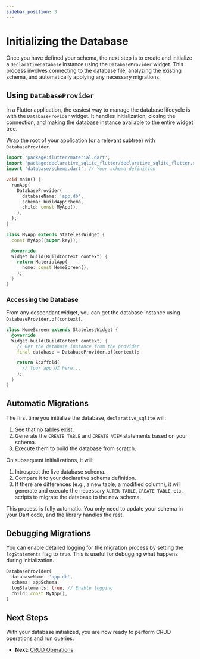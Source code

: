 ```yaml
---
sidebar_position: 3
---
```


# Initializing the Database

Once you have defined your schema, the next step is to create and initialize a `DeclarativeDatabase` instance using the `DatabaseProvider` widget. This process involves connecting to the database file, analyzing the existing schema, and automatically applying any necessary migrations.

## Using `DatabaseProvider`

In a Flutter application, the easiest way to manage the database lifecycle is with the `DatabaseProvider` widget. It handles initialization, closing the connection, and making the database instance available to the entire widget tree.

Wrap the root of your application (or a relevant subtree) with `DatabaseProvider`.

```dart title="lib/main.dart"
import 'package:flutter/material.dart';
import 'package:declarative_sqlite_flutter/declarative_sqlite_flutter.dart';
import 'database/schema.dart'; // Your schema definition

void main() {
  runApp(
    DatabaseProvider(
      databaseName: 'app.db',
      schema: buildAppSchema,
      child: const MyApp(),
    ),
  );
}

class MyApp extends StatelessWidget {
  const MyApp({super.key});

  @override
  Widget build(BuildContext context) {
    return MaterialApp(
      home: const HomeScreen(),
    );
  }
}
```

### Accessing the Database

From any descendant widget, you can get the database instance using `DatabaseProvider.of(context)`.

```dart
class HomeScreen extends StatelessWidget {
  @override
  Widget build(BuildContext context) {
    // Get the database instance from the provider
    final database = DatabaseProvider.of(context);

    return Scaffold(
      // Your app UI here...
    );
  }
}
```

## Automatic Migrations

The first time you initialize the database, `declarative_sqlite` will:
1. See that no tables exist.
2. Generate the `CREATE TABLE` and `CREATE VIEW` statements based on your schema.
3. Execute them to build the database from scratch.

On subsequent initializations, it will:
1. Introspect the live database schema.
2. Compare it to your declarative schema definition.
3. If there are differences (e.g., a new table, a modified column), it will generate and execute the necessary `ALTER TABLE`, `CREATE TABLE`, etc. scripts to migrate the database to the new schema.

This process is fully automatic. You only need to update your schema in your Dart code, and the library handles the rest.

## Debugging Migrations

You can enable detailed logging for the migration process by setting the `logStatements` flag to `true`. This is useful for debugging what happens during initialization.

```dart
DatabaseProvider(
  databaseName: 'app.db',
  schema: appSchema,
  logStatements: true, // Enable logging
  child: const MyApp(),
)
```

## Next Steps

With your database initialized, you are now ready to perform CRUD operations and run queries.

- **Next**: [CRUD Operations](./crud-operations.md)
